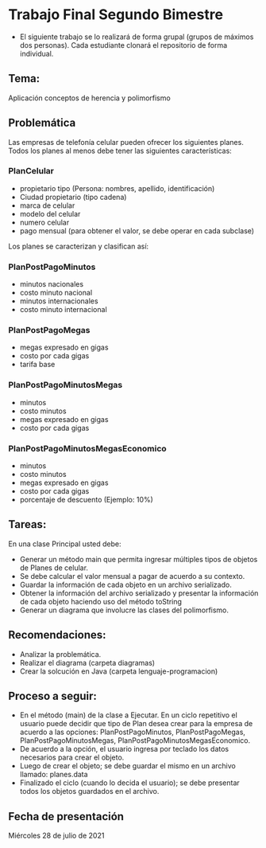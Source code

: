 # Trabajo Final Segundo Bimestre

* El siguiente trabajo se lo realizará de forma grupal (grupos de máximos dos personas). Cada estudiante clonará el repositorio de forma individual.

## Tema:

Aplicación conceptos de herencia y polimorfismo

## Problemática

Las empresas de telefonía celular pueden ofrecer los siguientes planes. Todos los planes al menos debe tener las siguientes características:

### PlanCelular
- propietario tipo (Persona: nombres, apellido, identificación)
- Ciudad propietario (tipo cadena)
- marca de celular
- modelo del celular
- numero celular
- pago mensual (para obtener el valor, se debe operar en cada subclase)

Los planes se caracterizan y clasifican así:

### PlanPostPagoMinutos
- minutos nacionales 
- costo minuto nacional
- minutos internacionales
- costo minuto internacional

### PlanPostPagoMegas
- megas expresado en gigas
- costo por cada gigas
- tarifa base 

### PlanPostPagoMinutosMegas
- minutos
- costo minutos
- megas expresado en gigas
- costo por cada gigas

### PlanPostPagoMinutosMegasEconomico
- minutos
- costo minutos
- megas expresado en gigas
- costo por cada gigas
- porcentaje de descuento (Ejemplo: 10%)


## Tareas:

En una clase Principal usted debe:

- Generar un método main que permita ingresar múltiples tipos de objetos de Planes de celular. 
- Se debe calcular el valor mensual a pagar de acuerdo a su contexto.
- Guardar la información de cada objeto en un archivo serializado.
- Obtener la información del archivo serializado y presentar la información de cada objeto haciendo uso
  del método toString
- Generar un diagrama que involucre las clases del polimorfismo.

## Recomendaciones:

- Analizar la problemática.
- Realizar el diagrama (carpeta diagramas)
- Crear la solcución en Java (carpeta lenguaje-programacion)

## Proceso a seguir:

- En el método (main) de la clase a Ejecutar. En un ciclo repetitivo el usuario puede decidir que tipo de Plan desea crear para la empresa de acuerdo a las opciones: PlanPostPagoMinutos, PlanPostPagoMegas, PlanPostPagoMinutosMegas, PlanPostPagoMinutosMegasEconomico.
- De acuerdo a la opción, el usuario ingresa por teclado los datos necesarios para crear el objeto.
- Luego de crear el objeto; se debe guardar el mismo en un archivo llamado: planes.data
- Finalizado el ciclo (cuando lo decida el usuario); se debe presentar todos los objetos guardados en el archivo.

## Fecha de presentación

Miércoles 28 de julio de 2021
